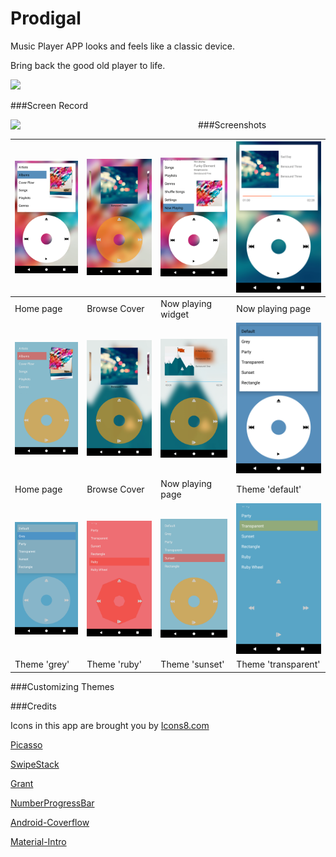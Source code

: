 # Prodigal

Music Player APP looks and feels like a classic device.

Bring back the good old player to life.

<a href="https://play.google.com/store/apps/details?id=bob.sun.prodigal"><img src="artworks/google-play-badge.png" height="60"></a>

###Screen Record

<img style="float:left" src="artworks/demo.gif" width="300"/>


###Screenshots

| ![Home](artworks/home_cover.png)         | ![Cover](artworks/coverflow.png)   | ![Home2](artworks/home_np.png)      | ![Now](artworks/now_playing.png)       |
| ---------------------------------------- | ---------------------------------- | ----------------------------------- | -------------------------------------- |
| Home page                                | Browse Cover                       | Now playing widget                  | Now playing page                       |
| ![home_cover2](artworks/home_cover2.png) | ![Cover](artworks/cover_flow2.png) | ![Home2](artworks/now_playing2.png) | ![Now](artworks/theme_default.png)     |
| Home page                                | Browse Cover                       | Now playing page                    | Theme 'default'                        |
| ![Now](artworks/theme_gray.png)          | ![Now](artworks/theme_ruby.png)    | ![Now](artworks/theme_sunset.png)   | ![Now](artworks/theme_transparent.png) |
| Theme 'grey'                             | Theme 'ruby'                       | Theme 'sunset'                      | Theme 'transparent'                    |



###Customizing Themes






###Credits

Icons in this app are brought you by [Icons8.com](https://icons8.com)

[Picasso](https://github.com/square/picasso)

[SwipeStack](https://github.com/flschweiger/SwipeStack)

[Grant](https://github.com/anthonycr/Grant)

[NumberProgressBar](https://github.com/daimajia/NumberProgressBar)

[Android-Coverflow](https://github.com/crosswall/Android-Coverflow)

[Material-Intro](https://github.com/HeinrichReimer/material-intro)
